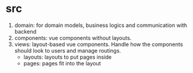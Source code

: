 # src

1. domain: for domain models, business logics and communication with backend
2. components: vue components without layouts.
3. views: layout-based vue components. Handle how the components should look to users and manage routings.
   - layouts: layouts to put pages inside
   - pages: pages fit into the layout

